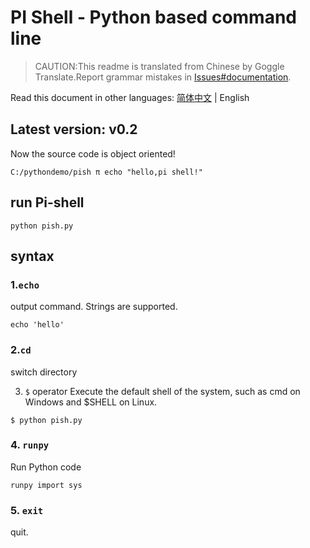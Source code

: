 # PI Shell - Python based command line
>CAUTION:This readme is translated from Chinese by Goggle Translate.Report grammar mistakes in [Issues#documentation](https://github.com/budawu/pi-shell/labels/documentation).

Read this document in other languages: [简体中文](/README.md) | English

## Latest version: v0.2
  Now the source code is object oriented!
```
C:/pythondemo/pish π echo "hello,pi shell!"
```
## run Pi-shell
```shell
python pish.py
```
## syntax
### 1.`echo`
output command. Strings are supported.
```
echo 'hello'
```
### 2.`cd`
switch directory

3. `$` operator
Execute the default shell of the system, such as cmd on Windows and $SHELL on Linux.
```
$ python pish.py
```
### 4. `runpy`
Run Python code
```
runpy import sys
```
### 5. `exit`
quit.